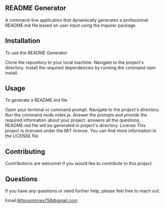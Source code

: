 ## README Generator

A command-line application that dynamically generates a professional README.md file based on user input using the Inquirer package.

## Installation
To use the README Generator

Clone the repository to your local machine.
Navigate to the project's directory.
Install the required dependencies by running the command npm install.
## Usage
To generate a README.md file


Open your terminal or command prompt.
Navigate to the project's directory.
Run the command node index.js.
Answer the prompts and provide the required information about your project.
answere all the questions, README.md file will be generated in  project's directory.
License
This project is licensed under the MIT license. You can find more information in the LICENSE file.

## Contributing
Contributions are welcome! If you would like to contribute to this project.

## Questions
If you have any questions or need further help, please feel free to reach out.

Email:Alfonsotorres758@gmail.com
